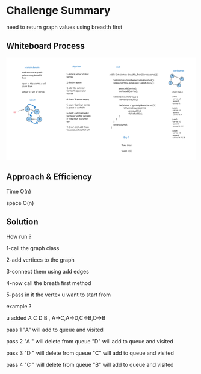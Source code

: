 # Challenge Summary
need to return graph values using breadth first

## Whiteboard Process
<img src="Whiteboard.png" />

## Approach & Efficiency
Time O(n)

space O(n)
## Solution
How run ?

1-call the graph class 

2-add vertices to the graph

3-connect them using add edges

4-now call the breath first method 

5-pass in it the vertex u want to start from

example ?

u added A C D B , A->C,A->D,C->B,D->B 

pass 1 
"A" will add to queue and visited 

pass 2
"A " will delete from queue
"D" will add to queue and visited 

pass 3
"D " will delete from queue
"C" will add to queue and visited 

pass 4
"C " will delete from queue
"B" will add to queue and visited 
